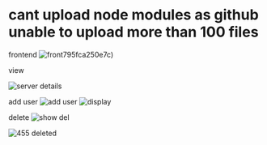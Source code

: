 # cant upload node modules as github unable to upload more than 100 files







frontend
![front](https://github.com/AMANKUMAR22MCA/task4/assets/126316303/65aa6e74-1cec-4455-9df7-336a9661e730)795fca250e7c)


view


![server details](https://github.com/AMANKUMAR22MCA/task4/assets/126316303/8271ceba-96a2-466c-a310-830d77ab21e4)

add user
![add user](https://github.com/AMANKUMAR22MCA/task4/assets/126316303/3e65ead4-e455-4b7a-becb-607108019126)
![display](https://github.com/AMANKUMAR22MCA/task4/assets/126316303/b1ed1041-a1ce-4733-b1b7-ca1c17e87049)

delete
![show del](https://github.com/AMANKUMAR22MCA/task4/assets/126316303/0a2ac76d-369d-4190-93e8-195ca8d2cb94)

![455 deleted](https://github.com/AMANKUMAR22MCA/task4/assets/126316303/18e2e207-7432-4223-b029-e219fa0d5af7)


